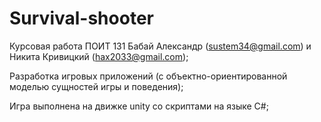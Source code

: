 Survival-shooter
================

Курсовая работа ПОИТ 131 Бабай Александр (sustem34@gmail.com) и Никита Кривицкий (hax2033@gmail.com);

Разработка игровых приложений (с объектно-ориентированной моделью
сущностей игры и поведения);

Игра выполнена на движке unity со скриптами на языке С#;
